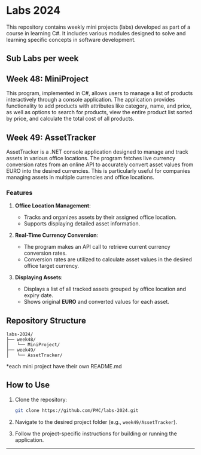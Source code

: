 # Labs 2024

This repository contains weekly mini projects (labs) developed as part of a course in learning C#. It includes various modules designed to solve and learning specific concepts in software development.

## Sub Labs per week

## Week 48: MiniProject

This program, implemented in C#, allows users to manage a list of products interactively through a console application. The application provides functionality to add products with attributes like category, name, and price, as well as options to search for products, view the entire product list sorted by price, and calculate the total cost of all products.

## Week 49: AssetTracker

AssetTracker is a .NET console application designed to manage and track assets in various office locations. The program fetches live currency conversion rates from an online API to accurately convert asset values from EURO into the desired currencies. This is particularly useful for companies managing assets in multiple currencies and office locations.

### Features

1. **Office Location Management**:
   - Tracks and organizes assets by their assigned office location.
   - Supports displaying detailed asset information.

2. **Real-Time Currency Conversion**:
   - The program makes an API call to retrieve current currency conversion rates.
   - Conversion rates are utilized to calculate asset values in the desired office target currency.

3. **Displaying Assets**:
   - Displays a list of all tracked assets grouped by office location and expiry date.
   - Shows original **EURO** and converted values for each asset.

## Repository Structure

```plaintext
labs-2024/
├── week48/
│   └── MiniProject/
├── week49/
│   └── AssetTracker/
```

*each mini project have their own README.md

## How to Use

1. Clone the repository:

   ```bash
   git clone https://github.com/PMC/labs-2024.git
   ```

2. Navigate to the desired project folder (e.g., `week49/AssetTracker`).
3. Follow the project-specific instructions for building or running the application.

---
